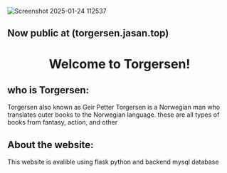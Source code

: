 ![Screenshot 2025-01-24 112537](https://github.com/user-attachments/assets/cac8d874-62ef-4bc7-9568-b132a233a747)

## Now public at (torgersen.jasan.top)

<h1 align="center"> Welcome to Torgersen! </h1>

## who is Torgersen:
Torgersen also known as Geir Petter Torgersen is a Norwegian man who translates outer books to the Norwegian language.
these are all types of books from fantasy, action, and other


## About the website:
This website is avalible using flask python and backend mysql database
